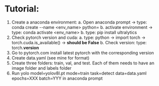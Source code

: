 # Tutorial: 
1. Create a anaconda environment:
    a. Open anaconda prompt -> type: conda create --name <env_name> python=<version>
    b. activate environment -> type: conda activate <env_name>
    b. type: pip install ultralytics
2. Check pytorch version and cuda:
    a. type: python -> import torch -> torch.cuda.is_available() -> **should be False**
    b. Check version: type: torch.__version__
3. Go to pytorch.com install latest pytorch with the corresponding version
4. Create data.yaml (see mine for format)
5. Create three folders: train, val, and test. Each of them needs to have an image folder and labels folder
6. Run yolo model=yolov8l.pt mode=train task=detect data=data.yaml epochs=XXX batch=YYY in anaconda prompt 